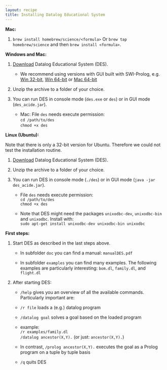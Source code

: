 ```yaml
---
layout: recipe
title: Installing Datalog Educational System
---
```

**Mac:**
1. `brew install homebrew/science/<formula>`
    Or `brew tap homebrew/science` and then `brew install <formula>`.

**Windows and Mac:**

1. [Download](http://www.fdi.ucm.es/profesor/fernan/des/html/download.html) Datalog Educational System (DES).

   * We recommend using versions with GUI built with SWI-Prolog, e.g. [Win 32-bit](http://prdownloads.sourceforge.net/des/DES4.1ACIDE0.17Windows32SWI.zip?download), [Win 64-bit](http://prdownloads.sourceforge.net/des/DES4.1ACIDE0.17Windows64SWI.zip?download) or [Mac 64-bit](http://prdownloads.sourceforge.net/des/DES4.1ACIDE0.17MacOSX64SWI.zip?download)
   
   
2. Unzip the archive to a folder of your choice.

3. You can run DES in console mode (`des.exe` or `des`) or in GUI mode (`des_acide.jar`).

   * Mac: File `des` needs execute permission:  
    `cd /path/to/des`  
    `chmod +x des`

**Linux (Ubuntu):**

Note that there is only a 32-bit version for Ubuntu. Therefore we could not test the installation routine.

1. [Download](http://prdownloads.sourceforge.net/des/DES3.11ACIDE0.16Linux32SICStus.zip?download) Datalog Educational System (DES).

2. Unzip the archive to a folder of your choice.

3. You can run DES in console mode (`./des`) or in GUI mode (`java -jar des_acide.jar`).

   * File `des` needs execute permission:  
    `cd /path/to/des`  
    `chmod +x des`

   * Note that DES might need the packages `unixodbc-dev`, `unixodbc-bin` and `unixodbc`. Install with:  
   `sudo apt-get install unixodbc-dev unixodbc-bin unixodbc`

**First steps:**

1. Start DES as described in the last steps above.
 
    * In subfolder `doc` you can find a manual: `manualDES.pdf`
 
    * In subfolder `examples` you can find many examples. The following examples are particularly interesting: 
      `bom.dl`, `family.dl`, and `flight.dl`

2. After starting DES: 
    * `/help` gives you an overview of all the available commands. Particularly important are:
    * `/r file`         loads a (e.g.) datalog program
    * `/datalog goal`   solves a goal based on the loaded program

    * example:  
      `/r examples/family.dl`  
      `/datalog ancestor(X,Y).`   (or just: `ancestor(X,Y).`)

    * In contrast, `/prolog ancestor(X,Y).` executes the goal as a Prolog program on a tuple by tuple basis
    
    * `/q`              quits DES 

